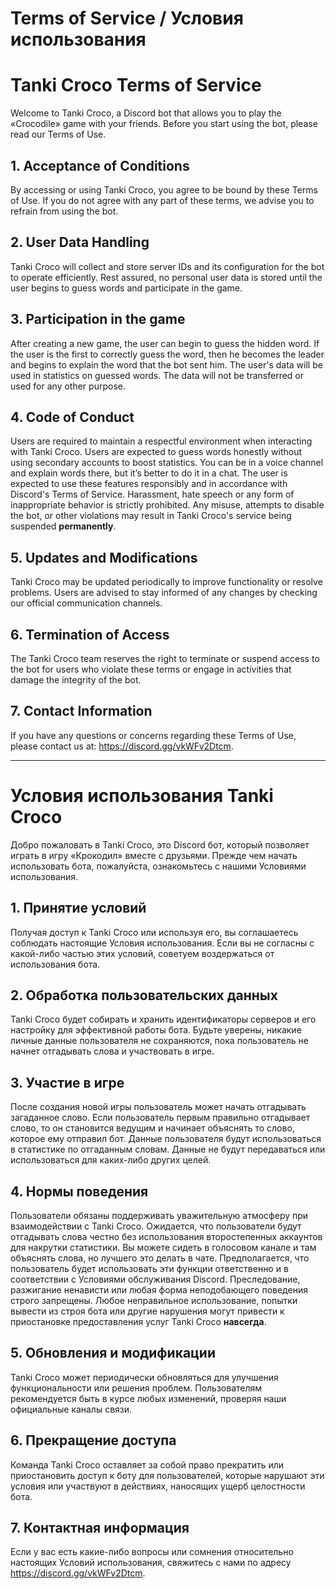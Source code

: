 # Terms of Service / Условия использования

# Tanki Croco Terms of Service

Welcome to Tanki Croco, a Discord bot that allows you to play the «Crocodile» game with your friends. Before you start using the bot, please read our Terms of Use.

## 1. Acceptance of Conditions
By accessing or using Tanki Croco, you agree to be bound by these Terms of Use. If you do not agree with any part of these terms, we advise you to refrain from using the bot.

## 2. User Data Handling
Tanki Croco will collect and store server IDs and its configuration for the bot to operate efficiently. Rest assured, no personal user data is stored until the user begins to guess words and participate in the game.

## 3. Participation in the game
After creating a new game, the user can begin to guess the hidden word. If the user is the first to correctly guess the word, then he becomes the leader and begins to explain the word that the bot sent him. The user's data will be used in statistics on guessed words. The data will not be transferred or used for any other purpose.

## 4. Code of Conduct
Users are required to maintain a respectful environment when interacting with Tanki Croco. Users are expected to guess words honestly without using secondary accounts to boost statistics. You can be in a voice channel and explain words there, but it’s better to do it in a chat. The user is expected to use these features responsibly and in accordance with Discord's Terms of Service. Harassment, hate speech or any form of inappropriate behavior is strictly prohibited. Any misuse, attempts to disable the bot, or other violations may result in Tanki Croco's service being suspended **permanently**.

## 5. Updates and Modifications
Tanki Croco may be updated periodically to improve functionality or resolve problems. Users are advised to stay informed of any changes by checking our official communication channels.

## 6. Termination of Access
The Tanki Croco team reserves the right to terminate or suspend access to the bot for users who violate these terms or engage in activities that damage the integrity of the bot.

## 7. Contact Information
If you have any questions or concerns regarding these Terms of Use, please contact us at: https://discord.gg/vkWFv2Dtcm.

___

# Условия использования Tanki Croco

Добро пожаловать в Tanki Croco, это Discord бот, который позволяет играть в игру «Крокодил» вместе с друзьями. Прежде чем начать использовать бота, пожалуйста, ознакомьтесь с нашими Условиями использования.

## 1. Принятие условий
Получая доступ к Tanki Croco или используя его, вы соглашаетесь соблюдать настоящие Условия использования. Если вы не согласны с какой-либо частью этих условий, советуем воздержаться от использования бота.

## 2. Обработка пользовательских данных
Tanki Croco будет собирать и хранить идентификаторы серверов и его настройку для эффективной работы бота. Будьте уверены, никакие личные данные пользователя не сохраняются, пока пользователь не начнет отгадывать слова и участвовать в игре.

## 3. Участие в игре
После создания новой игры пользователь может начать отгадывать загаданное слово. Если пользователь первым правильно отгадывает слово, то он становится ведущим и начинает объяснять то слово, которое ему отправил бот. Данные пользователя будут использоваться в статистике по отгаданным словам. Данные не будут передаваться или использоваться для каких-либо других целей.

## 4. Нормы поведения
Пользователи обязаны поддерживать уважительную атмосферу при взаимодействии с Tanki Croco. Ожидается, что пользователи будут отгадывать слова честно без использования второстепенных аккаунтов для накрутки статистики. Вы можете сидеть в голосовом канале и там объяснять слова, но лучшего это делать в чате. Предполагается, что пользователь будет использовать эти функции ответственно и в соответствии с Условиями обслуживания Discord. Преследование, разжигание ненависти или любая форма неподобающего поведения строго запрещены. Любое неправильное использование, попытки вывести из строя бота или другие нарушения могут привести к приостановке предоставления услуг Tanki Croco **навсегда**. 

## 5. Обновления и модификации
Tanki Croco может периодически обновляться для улучшения функциональности или решения проблем. Пользователям рекомендуется быть в курсе любых изменений, проверяя наши официальные каналы связи. 

## 6. Прекращение доступа
Команда Tanki Croco оставляет за собой право прекратить или приостановить доступ к боту для пользователей, которые нарушают эти условия или участвуют в действиях, наносящих ущерб целостности бота. 

## 7. Контактная информация
Если у вас есть какие-либо вопросы или сомнения относительно настоящих Условий использования, свяжитесь с нами по адресу https://discord.gg/vkWFv2Dtcm.
